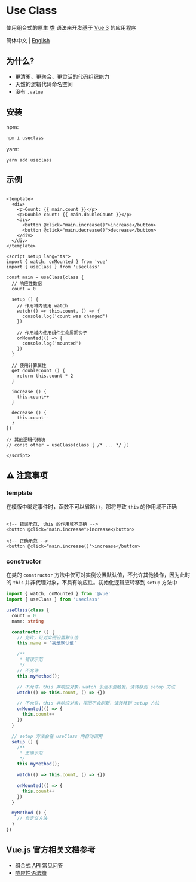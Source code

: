 # Use Class

使用组合式的原生 [类](https://developer.mozilla.org/zh-CN/docs/Web/JavaScript/Reference/Classes)
语法来开发基于 [Vue 3](https://cn.vuejs.org/)
的应用程序

简体中文 | [English](https://github.com/shixianqin/useclass/blob/main/README.md)

## 为什么?

+ 更清晰、更聚合、更灵活的代码组织能力
+ 天然的逻辑代码命名空间
+ 没有 `.value`

## 安装

npm:

```
npm i useclass
```

yarn:

```
yarn add useclass
```

## 示例

```vue

<template>
  <div>
    <p>Count: {{ main.count }}</p>
    <p>Double count: {{ main.doubleCount }}</p>
    <div>
      <button @click="main.increase()">increase</button>
      <button @click="main.decrease()">decrease</button>
    </div>
  </div>
</template>

<script setup lang="ts">
import { watch, onMounted } from 'vue'
import { useClass } from 'useclass'

const main = useClass(class {
  // 响应性数据
  count = 0

  setup () {
    // 作用域内使用 watch
    watch(() => this.count, () => {
      console.log('count was changed')
    })

    // 作用域内使用组件生命周期钩子
    onMounted(() => {
      console.log('mounted')
    })
  }

  // 使用计算属性
  get doubleCount () {
    return this.count * 2
  }

  increase () {
    this.count++
  }

  decrease () {
    this.count--
  }
})

// 其他逻辑代码块
// const other = useClass(class { /* ... */ })

</script>
```

## ⚠️ 注意事项

### template

在模版中绑定事件时，函数不可以省略`()`，那将导致 `this` 的作用域不正确

```vue

<!-- 错误示范, this 的作用域不正确 -->
<button @click="main.increase">increase</button>

<!-- 正确示范 -->
<button @click="main.increase()">increase</button>
```

### constructor

在类的 `constructor` 方法中仅可对实例设置默认值，不允许其他操作，因为此时的 `this`
并非代理对象，不具有响应性。初始化逻辑应转移到 `setup` 方法中

```ts
import { watch, onMounted } from '@vue'
import { useClass } from 'useclass'

useClass(class {
  count = 0
  name: string

  constructor () {
    // 允许，可对实例设置默认值
    this.name = '我是默认值'

    /**
     * 错误示范
     */
    // 不允许
    this.myMethod();

    // 不允许，this 非响应对象，watch 永远不会触发，请转移到 setup 方法
    watch(() => this.count, () => {})

    // 不允许，this 非响应对象，视图不会刷新，请转移到 setup 方法
    onMounted(() => {
      this.count++
    })
  }

  // setup 方法会在 useClass 内自动调用
  setup () {
    /**
     * 正确示范
     */
    this.myMethod();

    watch(() => this.count, () => {})

    onMounted(() => {
      this.count++
    })
  }

  myMethod () {
    // 自定义方法
  }
})
```

## Vue.js 官方相关文档参考

+ [组合式 API 常见问答](https://cn.vuejs.org/guide/extras/composition-api-faq.html)
+ [响应性语法糖](https://cn.vuejs.org/guide/extras/reactivity-transform.html)
